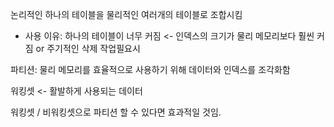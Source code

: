 논리적인 하나의 테이블을 물리적인 여러개의 테이블로 조합시킴

- 사용 이유: 하나의 테이블이 너무 커짐 <- 인덱스의 크기가 물리 메모리보다 훨씬 커짐 or 주기적인 삭제 작업필요시

파티션: 물리 메모리를 효율적으로 사용하기 위해 데이터와 인덱스를 조각화함


워킹셋 <- 활발하게 사용되는 데이터

워킹셋 / 비워킹셋으로 파티션 할 수 있다면 효과적일 것임.
